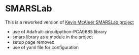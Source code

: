 # SMARSLab

This is a reworked version of [Kevin McAleer SMARSLab project](https://github.com/kevinmcaleer/SMARSLab)

* use of Adafruit-circuitpython-PCA9685 library
* smars library as a module in the project
* setup page removed 
* use of yaml file for configuration

